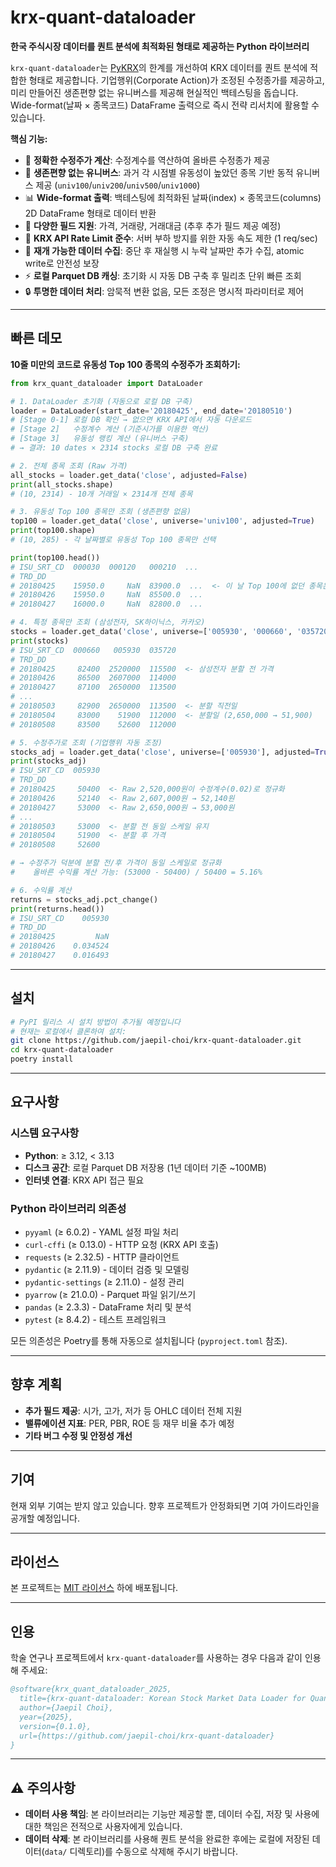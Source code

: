 # krx-quant-dataloader

**한국 주식시장 데이터를 퀀트 분석에 최적화된 형태로 제공하는 Python 라이브러리**

`krx-quant-dataloader`는 [PyKRX](https://github.com/sharebook-kr/pykrx)의 한계를 개선하여 KRX 데이터를 퀀트 분석에 적합한 형태로 제공합니다. 기업행위(Corporate Action)가 조정된 수정종가를 제공하고, 미리 만들어진 생존편향 없는 유니버스를 제공해 현실적인 백테스팅을 돕습니다. Wide-format(날짜 × 종목코드) DataFrame 출력으로 즉시 전략 리서치에 활용할 수 있습니다.

**핵심 기능:**

- 🔄 **정확한 수정주가 계산**: 수정계수를 역산하여 올바른 수정종가 제공
- 🎲 **생존편향 없는 유니버스**: 과거 각 시점별 유동성이 높았던 종목 기반 동적 유니버스 제공 (`univ100`/`univ200`/`univ500`/`univ1000`)
- 📊 **Wide-format 출력**: 백테스팅에 최적화된 날짜(index) × 종목코드(columns) 2D DataFrame 형태로 데이터 반환
- 📁 **다양한 필드 지원**: 가격, 거래량, 거래대금 (추후 추가 필드 제공 예정)
- 🚦 **KRX API Rate Limit 준수**: 서버 부하 방지를 위한 자동 속도 제한 (1 req/sec)
- 🔄 **재개 가능한 데이터 수집**: 중단 후 재실행 시 누락 날짜만 추가 수집, atomic write로 안전성 보장
- ⚡ **로컬 Parquet DB 캐싱**: 초기화 시 자동 DB 구축 후 밀리초 단위 빠른 조회
- 🔒 **투명한 데이터 처리**: 암묵적 변환 없음, 모든 조정은 명시적 파라미터로 제어

---

## 빠른 데모

**10줄 미만의 코드로 유동성 Top 100 종목의 수정주가 조회하기:**

```python
from krx_quant_dataloader import DataLoader

# 1. DataLoader 초기화 (자동으로 로컬 DB 구축)
loader = DataLoader(start_date='20180425', end_date='20180510')
# [Stage 0-1] 로컬 DB 확인 → 없으면 KRX API에서 자동 다운로드
# [Stage 2]   수정계수 계산 (기준시가를 이용한 역산)
# [Stage 3]   유동성 랭킹 계산 (유니버스 구축)
# → 결과: 10 dates × 2314 stocks 로컬 DB 구축 완료

# 2. 전체 종목 조회 (Raw 가격)
all_stocks = loader.get_data('close', adjusted=False)
print(all_stocks.shape)
# (10, 2314) - 10개 거래일 × 2314개 전체 종목

# 3. 유동성 Top 100 종목만 조회 (생존편향 없음)
top100 = loader.get_data('close', universe='univ100', adjusted=True)
print(top100.shape)
# (10, 285) - 각 날짜별로 유동성 Top 100 종목만 선택

print(top100.head())
# ISU_SRT_CD  000030  000120   000210  ...
# TRD_DD
# 20180425    15950.0     NaN  83900.0  ...  <- 이 날 Top 100에 없던 종목은 NaN
# 20180426    15950.0     NaN  85500.0  ...
# 20180427    16000.0     NaN  82800.0  ...

# 4. 특정 종목만 조회 (삼성전자, SK하이닉스, 카카오)
stocks = loader.get_data('close', universe=['005930', '000660', '035720'], adjusted=False)
print(stocks)
# ISU_SRT_CD  000660   005930  035720
# TRD_DD
# 20180425     82400  2520000  115500  <- 삼성전자 분할 전 가격
# 20180426     86500  2607000  114000
# 20180427     87100  2650000  113500
# ...
# 20180503     82900  2650000  113500  <- 분할 직전일
# 20180504     83000    51900  112000  <- 분할일 (2,650,000 → 51,900)
# 20180508     83500    52600  112000

# 5. 수정주가로 조회 (기업행위 자동 조정)
stocks_adj = loader.get_data('close', universe=['005930'], adjusted=True)
print(stocks_adj)
# ISU_SRT_CD  005930
# TRD_DD
# 20180425     50400  <- Raw 2,520,000원이 수정계수(0.02)로 정규화
# 20180426     52140  <- Raw 2,607,000원 → 52,140원
# 20180427     53000  <- Raw 2,650,000원 → 53,000원
# ...
# 20180503     53000  <- 분할 전 동일 스케일 유지
# 20180504     51900  <- 분할 후 가격
# 20180508     52600

# → 수정주가 덕분에 분할 전/후 가격이 동일 스케일로 정규화
#    올바른 수익률 계산 가능: (53000 - 50400) / 50400 = 5.16%

# 6. 수익률 계산
returns = stocks_adj.pct_change()
print(returns.head())
# ISU_SRT_CD    005930
# TRD_DD
# 20180425         NaN
# 20180426    0.034524  
# 20180427    0.016493  
```

---

## 설치

```bash
# PyPI 릴리스 시 설치 방법이 추가될 예정입니다
# 현재는 로컬에서 클론하여 설치:
git clone https://github.com/jaepil-choi/krx-quant-dataloader.git
cd krx-quant-dataloader
poetry install
```

---

## 요구사항

### 시스템 요구사항
- **Python**: ≥ 3.12, < 3.13
- **디스크 공간**: 로컬 Parquet DB 저장용 (1년 데이터 기준 ~100MB)
- **인터넷 연결**: KRX API 접근 필요

### Python 라이브러리 의존성
- `pyyaml` (≥ 6.0.2) - YAML 설정 파일 처리
- `curl-cffi` (≥ 0.13.0) - HTTP 요청 (KRX API 호출)
- `requests` (≥ 2.32.5) - HTTP 클라이언트
- `pydantic` (≥ 2.11.9) - 데이터 검증 및 모델링
- `pydantic-settings` (≥ 2.11.0) - 설정 관리
- `pyarrow` (≥ 21.0.0) - Parquet 파일 읽기/쓰기
- `pandas` (≥ 2.3.3) - DataFrame 처리 및 분석
- `pytest` (≥ 8.4.2) - 테스트 프레임워크

모든 의존성은 Poetry를 통해 자동으로 설치됩니다 (`pyproject.toml` 참조).

---

## 향후 계획

- **추가 필드 제공**: 시가, 고가, 저가 등 OHLC 데이터 전체 지원
- **밸류에이션 지표**: PER, PBR, ROE 등 재무 비율 추가 예정
- **기타 버그 수정 및 안정성 개선**

---

## 기여

현재 외부 기여는 받지 않고 있습니다. 향후 프로젝트가 안정화되면 기여 가이드라인을 공개할 예정입니다.

---

## 라이선스

본 프로젝트는 [MIT 라이선스](LICENSE) 하에 배포됩니다.

---

## 인용

학술 연구나 프로젝트에서 `krx-quant-dataloader`를 사용하는 경우 다음과 같이 인용해 주세요:

```bibtex
@software{krx_quant_dataloader_2025,
  title={krx-quant-dataloader: Korean Stock Market Data Loader for Quantitative Analysis},
  author={Jaepil Choi},
  year={2025},
  version={0.1.0},
  url={https://github.com/jaepil-choi/krx-quant-dataloader}
}
```

---

## ⚠️ 주의사항

- **데이터 사용 책임**: 본 라이브러리는 기능만 제공할 뿐, 데이터 수집, 저장 및 사용에 대한 책임은 전적으로 사용자에게 있습니다.
- **데이터 삭제**: 본 라이브러리를 사용해 퀀트 분석을 완료한 후에는 로컬에 저장된 데이터(`data/` 디렉토리)를 수동으로 삭제해 주시기 바랍니다.